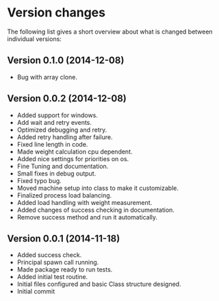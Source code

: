Version changes
=================================================

The following list gives a short overview about what is changed between
individual versions:

Version 0.1.0 (2014-12-08)
-------------------------------------------------
- Bug with array clone.

Version 0.0.2 (2014-12-08)
-------------------------------------------------
- Added support for windows.
- Add wait and retry events.
- Optimized debugging and retry.
- Added retry handling after failure.
- Fixed line length in code.
- Made weight calculation cpu dependent.
- Added nice settings for priorities on os.
- Fine Tuning and documentation.
- Small fixes in debug output.
- Fixed typo bug.
- Moved machine setup into class to make it customizable.
- Finalized process load balancing.
- Added load handling with weight measurement.
- Added changes of success checking in documentation.
- Remove success method and run it automatically.

Version 0.0.1 (2014-11-18)
-------------------------------------------------
- Added success check.
- Principal spawn call running.
- Made package ready to run tests.
- Added initial test routine.
- Initial files configured and basic Class structure designed.
- Initial commit


